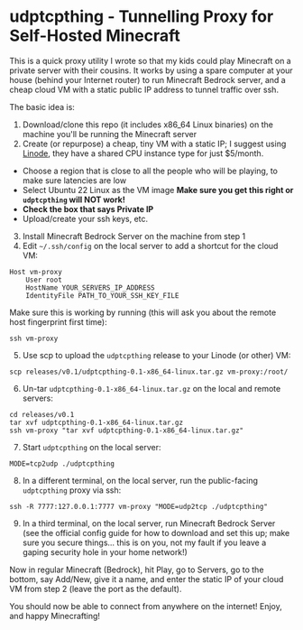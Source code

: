 # udptcpthing - Tunnelling Proxy for Self-Hosted Minecraft

This is a quick proxy utility I wrote so that my kids could play Minecraft on a private server with their cousins.  It works by using a spare computer at your house (behind your Internet router) to run Minecraft Bedrock server, and a cheap cloud VM with a static public IP address to tunnel traffic over ssh.

The basic idea is:

1. Download/clone this repo (it includes x86_64 Linux binaries) on the machine you'll be running the Minecraft server
2. Create (or repurpose) a cheap, tiny VM with a static IP; I suggest using [Linode](https://www.linode.com/pricing/#compute-shared), they have a shared CPU instance type for just $5/month.
  - Choose a region that is close to all the people who will be playing, to make sure latencies are low
  - Select Ubuntu 22 Linux as the VM image **Make sure you get this right or `udptcpthing` will NOT work!**
  - **Check the box that says Private IP**
  - Upload/create your ssh keys, etc.
3. Install Minecraft Bedrock Server on the machine from step 1
4. Edit `~/.ssh/config` on the local server to add a shortcut for the cloud VM:
  ```
  Host vm-proxy
      User root
      HostName YOUR_SERVERS_IP_ADDRESS
      IdentityFile PATH_TO_YOUR_SSH_KEY_FILE
  ```
  Make sure this is working by running (this will ask you about the remote host fingerprint first time):
  ```
  ssh vm-proxy
  ```
5. Use scp to upload the `udptcpthing` release to your Linode (or other) VM:
  ```
  scp releases/v0.1/udptcpthing-0.1-x86_64-linux.tar.gz vm-proxy:/root/
  ```
6. Un-tar `udptcpthing-0.1-x86_64-linux.tar.gz` on the local and remote servers:
  ```
  cd releases/v0.1
  tar xvf udptcpthing-0.1-x86_64-linux.tar.gz
  ssh vm-proxy "tar xvf udptcpthing-0.1-x86_64-linux.tar.gz"
  ```
7. Start `udptcpthing` on the local server:
  ```
  MODE=tcp2udp ./udptcpthing
  ```
8. In a different terminal, on the local server, run the public-facing `udptcpthing` proxy via ssh:
  ```
  ssh -R 7777:127.0.0.1:7777 vm-proxy "MODE=udp2tcp ./udptcpthing"
  ```
9. In a third terminal, on the local server, run Minecraft Bedrock Server (see the official config guide for how to download and set this up; make sure you secure things... this is on you, not my fault if you leave a gaping security hole in your home network!)

Now in regular Minecraft (Bedrock), hit Play, go to Servers, go to the bottom, say Add/New, give it a name, and enter the static IP of your cloud VM from step 2 (leave the port as the default).

You should now be able to connect from anywhere on the internet!  Enjoy, and happy Minecrafting!
